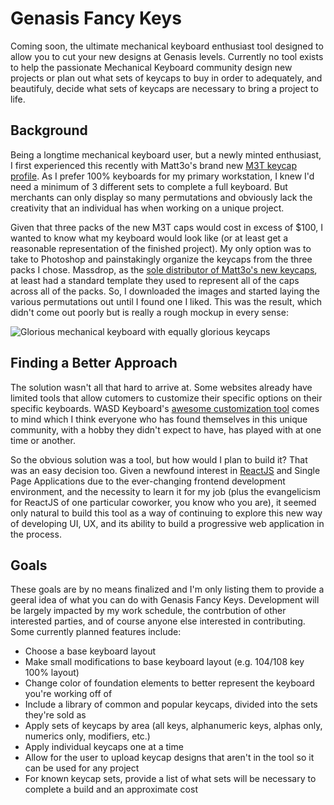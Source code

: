 # Genasis Fancy Keys
Coming soon, the ultimate mechanical keyboard enthusiast tool designed to allow you to cut your new designs at Genasis levels. Currently no tool exists to help the passionate Mechanical Keyboard community design new projects or plan out what sets of keycaps to buy in order to adequately, and beautifuly, decide what sets of keycaps are necessary to bring a project to life.

## Background
Being a longtime mechanical keyboard user, but a newly minted enthusiast, I first experienced this recently with Matt3o's brand new [M3T keycap profile](http://matt3o.com/about-mt3-profile-and-devtty-set/). As I prefer 100% keyboards for my primary workstation, I knew I'd need a minimum of 3 different sets to complete a full keyboard. But merchants can only display so many permutations and obviously lack the creativity that an individual has when working on a unique project.

Given that three packs of the new M3T caps would cost in excess of $100, I wanted to know what my keyboard would look like (or at least get a reasonable representation of the finished project). My only option was to take to Photoshop and painstakingly organize the keycaps from the three packs I chose. Massdrop, as the [sole distributor of Matt3o's new keycaps](https://www.massdrop.com/buy/massdrop-x-matt3o-devtty-custom-keycap-set), at least had a standard template they used to represent all of the caps across all of the packs. So, I downloaded the images and started laying the various permutations out until I found one I liked. This was the result, which didn't come out poorly but is really a rough mockup in every sense:

![Glorious mechanical keyboard with equally glorious keycaps](https://puu.sh/vzWxv/770aaf02ee.png)

## Finding a Better Approach
The solution wasn't all that hard to arrive at. Some websites already have limited tools that allow cutomers to customize their specific options on their specific keyboards. WASD Keyboard's [awesome customization tool](http://www.wasdkeyboards.com/index.php/products/mechanical-keyboard/wasd-v2-104-key-custom-mechanical-keyboard.html) comes to mind which I think everyone who has found themselves in this unique community, with a hobby they didn't expect to have, has played with at one time or another.

So the obvious solution was a tool, but how would I plan to build it? That was an easy decision too. Given a newfound interest in [ReactJS](https://facebook.github.io/react/) and Single Page Applications due to the ever-changing frontend development environment, and the necessity to learn it for my job (plus the evangelicism for ReactJS of one particular coworker, you know who you are), it seemed only natural to build this tool as a way of continuing to explore this new way of developing UI, UX, and its ability to build a progressive web application in the process.

## Goals
These goals are by no means finalized and I'm only listing them to provide a geeral idea of what you can do with Genasis Fancy Keys. Development will be largely impacted by my work schedule, the contrbution of other interested parties, and of course anyone else interested in contributing. Some currently planned features include:
* Choose a base keyboard layout
* Make small modifications to base keyboard layout (e.g. 104/108 key 100% layout)
* Change color of foundation elements to better represent the keyboard you're working off of
* Include a library of common and popular keycaps, divided into the sets they're sold as
* Apply sets of keycaps by area (all keys, alphanumeric keys, alphas only, numerics only, modifiers, etc.)
* Apply individual keycaps one at a time
* Allow for the user to upload keycap designs that aren't in the tool so it can be used for any project
* For known keycap sets, provide a list of what sets will be necessary to complete a build and an approximate cost
